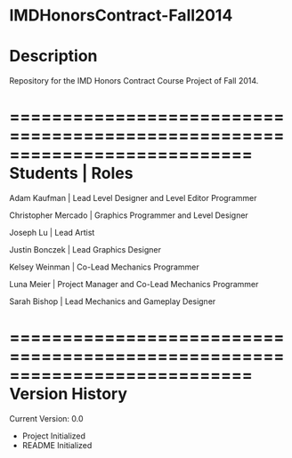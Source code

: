  IMDHonorsContract-Fall2014
===========================================================================
  Description
===========================================================================
  Repository for the IMD Honors Contract Course Project of Fall 2014.
  
===========================================================================
  Students            |  Roles
===========================================================================

  Adam Kaufman        |  Lead Level Designer and Level Editor Programmer
  
  Christopher Mercado |  Graphics Programmer and Level Designer
  
  Joseph Lu           |  Lead Artist
  
  Justin Bonczek      |  Lead Graphics Designer
  
  Kelsey Weinman      |  Co-Lead Mechanics Programmer
  
  Luna Meier          |  Project Manager and Co-Lead Mechanics Programmer
  
  Sarah Bishop        |  Lead Mechanics and Gameplay Designer
  
===========================================================================
  Version History
===========================================================================
  Current Version: 0.0
  - Project Initialized
  - README Initialized
